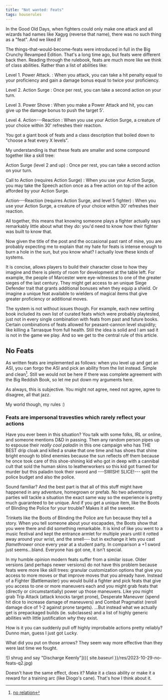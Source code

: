 ```yaml
---
title: "Not wanted: Feats"
tags: houserules
---
```


In the Good Old Days,
when fighters could only make one attack
and all wizards had names like Xagyg (reverse that name),
there was no such thing as a "feat".
And we liked it!

The things-that-would-become-feats were introduced in full in the Big Crunchy Revamped Edition.
That's a long time ago, but feats were different back then.
Reading through the rulebook,
feats are much more like we think of class abilities.
Rather than a list of abilities like:

Level 1. Power Attack.
: When you attack,
you can take a hit penalty equal to your proficiency
and gain a damage bonus equal to twice your proficiency.

Level 2. Action Surge
: Once per rest, you can take a second action on your turn.

Level 3. Power Shove
: When you make a Power Attack and hit,
you can give up the damage bonus to push the target 5'.

Level 4. Action---Reaction
: When you use your Action Surge,
a creature of your choice within 30' refreshes their reaction.

You got a giant book of feats
and a class description that boiled down to
"choose a feat every X levels".

My understanding is that these feats are smaller
and some compound together
like a skill tree:

Action Surge (level 2 and up)
: Once per rest, you can take a second action on your turn.

Call to Action (requires Action Surge)
: When you use your Action Surge,
you may take the Speech action once as a free action
on top of the action afforded by your Action Surge.

Action---Reaction (requires Action Surge, and level 5 fighter)
: When you use your Action Surge,
a creature of your choice within 30' refreshes their reaction.

All together, this means that knowing someone plays a fighter
actually says remarkably little about what they _do_:
you'd need to know how their fighter was built to know that.

Now given the title of the post
and the occasional past rant of mine,
you are probably expecting me to explain
that my hate for feats is intense enough to burn a hole in the sun,
but you know what?
I actually love these kinds of systems.

It is concise,
allows players to build their character close to how they imagine
and there is plenty of room for development at the table left.
For example, the people of Marcester were eye-witnesses to one of the greater sieges of the last century.
They might get access to an unique Siege Defender trait that grants additional bonuses when they equip a shield.
Or imagine a unique feat available to wielders of magical items that give greater proficiency or additional moves.

The system is not without issues though.
For example, each new setting book included its own list of curated feats
which were probably playtested,
just not in every single combination with feats from past and future books.
Certain combinations of feats allowed for peasant-cannon level stupidity;
like killing a Tarrasque from full health.
Still the idea is solid and I am sad it is not in the game we play.
And so we get to the central rule of this article.

## No Feats

As written feats are implemented as follows:
when you level up and get an ASI,
you can forgo the ASI and pick an ability from the list instead.
Simple and clean[^1].
Still we would not be here if there was complete agreement
with the Big Reddish Book, so let me put down my arguments here.

As always, this is subjective.
You might not agree,
need not agree,
agree to disagree,
all that jazz.

My world though, my rules :)

### Feats are impersonal travesties which rarely reflect your actions

Have you ever been in this situation?
You talk with some folks,
IRL or online,
and someone mentions D&D in passing.
Then any random person pipes up
to espouse their _really cool paladin_ in this one campaign
who has THE BEST drip cloak
and killed a snake that one time
and has shoes that shine bright enough to blind enemies because the sun reflects off them
because he once took care of this shoe-shining kid
who got in deep with a cannibal cult that sold the human skins to leatherworkers
so this kid got framed for murder
but this paladin took their sword and
---SWISH! SLICE!---
split the police budget and also the police.

Sound familiar?
And the best part is that all of this stuff might have happened in any adventure,
homegrown or prefab.
No two adventuring parties will tackle a situation the exact same way
so the experience is pretty much guaranteed to be unique.
And if you get a unique item, like the Boots of Blinding the Police for your trouble?
Makes it all the sweeter.

Trinkets like the Boots of Blinding the Police are fun because they tell a story.
When you tell someone about your escapades,
the Boots show that you were there and did something remarkable.
It is kind of like you went to a music festival
and kept the entrance armlet for multiple years
until it rotted away around your wrist, and the smell---
but in exchange it lets you cast _flamethrower_ once every year at a student party.
In comparison a +1 sword just seems...bland.
Everyone has got one, it isn't special.

In my humble opinion modern feats suffer from a similar issue.
Older versions (and perhaps newer versions) do not have this problem
because feats were more like skill trees:
granular customization options
that give you access to more moves
or that improve moves that you already have.
Instead of a Fighter (Battlemaster)
you would build a fighter
and pick feats that give you access to one or more maneuvers each
and you might grab feats that (directly or circumstantially) power up those maneuvers.
Like you might grab
Trip Attack (attack knocks target prone),
Desperate Maneuver (spend hit dice to increase damage of maneuvers)
and Combat Pragmatist (reroll damage dice of 1-2 against prone targets).
...But instead what we actually get is prepackaged builds (ie. subclasses)
and a list of highly generic abilities with little justification _why_ they exist.

How is it you can suddenly pull off highly improbable actions pretty reliably?
Dunno man, guess I just got Lucky.

What did you put on those arrows?
They seem way more effective than they were last time we fought.

![I shrug and say "Discharge Keenly"]({{ site.baseurl }}/res/2023-10-29-no-feats-q2.jpg)

Doesn't have the same effect, does it?
Make it a class ability or make it a reward for a training arc (like Diogo's cane).
That's how I think about it.

[^1]: [no relation](https://www.youtube.com/watch?v=_Hl3W4HB254)
